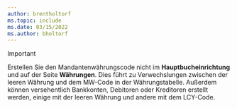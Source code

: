 ```yaml
---
author: brentholtorf
ms.topic: include
ms.date: 03/15/2022
ms.author: bholtorf
---
```

> [!Important]
> Erstellen Sie den Mandantenwährungscode nicht im **Hauptbucheinrichtung** und auf der Seite **Währungen**. Dies führt zu Verwechslungen zwischen der leeren Währung und dem MW-Code in der Währungstabelle. Außerdem können versehentlich Bankkonten, Debitoren oder Kreditoren erstellt werden, einige mit der leeren Währung und andere mit dem LCY-Code.